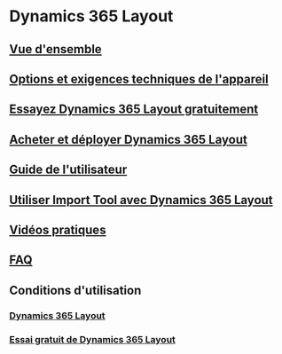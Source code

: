 # Dynamics 365 Layout
## [Vue d'ensemble](index.md)
## [Options et exigences techniques de l'appareil](requirements.md)
## [Essayez Dynamics 365 Layout gratuitement](try-layout-free.md)
## [Acheter et déployer Dynamics 365 Layout](buy-and-deploy-layout.md)
## [Guide de l'utilisateur](user-guide.md)
## [Utiliser Import Tool avec Dynamics 365 Layout](import-tool.md)
## [Vidéos pratiques](https://go.microsoft.com/fwlink/p/?linkid=2021489)
## [FAQ](faq.md)
## Conditions d'utilisation
### [Dynamics 365 Layout](../legal/layout-license-terms.md)
### [Essai gratuit de Dynamics 365 Layout](../legal/layout-free-trial.md)


